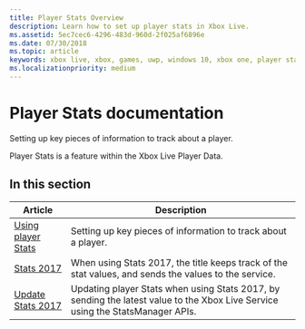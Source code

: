 ```yaml
---
title: Player Stats Overview
description: Learn how to set up player stats in Xbox Live.
ms.assetid: 5ec7cec6-4296-483d-960d-2f025af6896e
ms.date: 07/30/2018
ms.topic: article
keywords: xbox live, xbox, games, uwp, windows 10, xbox one, player stats, leaderboards
ms.localizationpriority: medium
---
```


# Player Stats documentation

Setting up key pieces of information to track about a player.

Player Stats is a feature within the Xbox Live Player Data.


## In this section

| Article | Description |
|---------|-------------|
| [Using player Stats](using-player-stats.md) | Setting up key pieces of information to track about a player. |
| [Stats 2017](stats2017.md) | When using Stats 2017, the title keeps track of the stat values, and sends the values to the service. |
| [Update Stats 2017](player-stats-updating.md) | Updating player Stats when using Stats 2017, by sending the latest value to the Xbox Live Service using the StatsManager APIs. |
